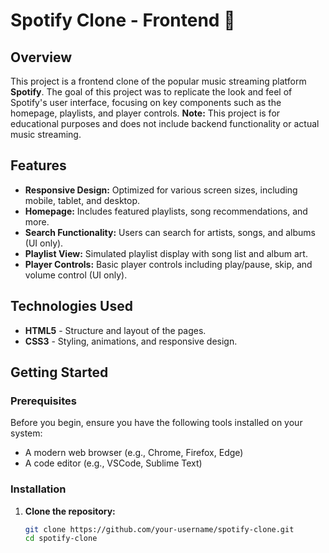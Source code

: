 # Spotify Clone - Frontend 🎵

## Overview

This project is a frontend clone of the popular music streaming platform **Spotify**. The goal of this project was to replicate the look and feel of Spotify's user interface, focusing on key components such as the homepage, playlists, and player controls. **Note:** This project is for educational purposes and does not include backend functionality or actual music streaming.


## Features

- **Responsive Design:** Optimized for various screen sizes, including mobile, tablet, and desktop.
- **Homepage:** Includes featured playlists, song recommendations, and more.
- **Search Functionality:** Users can search for artists, songs, and albums (UI only).
- **Playlist View:** Simulated playlist display with song list and album art.
- **Player Controls:** Basic player controls including play/pause, skip, and volume control (UI only).

## Technologies Used

- **HTML5** - Structure and layout of the pages.
- **CSS3** - Styling, animations, and responsive design.


## Getting Started

### Prerequisites

Before you begin, ensure you have the following tools installed on your system:

- A modern web browser (e.g., Chrome, Firefox, Edge)
- A code editor (e.g., VSCode, Sublime Text)

### Installation

1. **Clone the repository:**
   ```bash
   git clone https://github.com/your-username/spotify-clone.git
   cd spotify-clone
